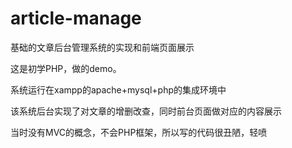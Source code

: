 # article-manage
基础的文章后台管理系统的实现和前端页面展示

<p>这是初学PHP，做的demo。</p>
<p>系统运行在xampp的apache+mysql+php的集成环境中</p>
<p>该系统后台实现了对文章的增删改查，同时前台页面做对应的内容展示</p>
<p>当时没有MVC的概念，不会PHP框架，所以写的代码很丑陋，轻喷</p>
